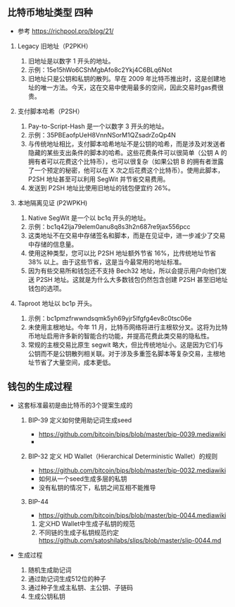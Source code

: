 ## 比特币地址类型 四种
- 参考 https://richpool.pro/blog/21/

1. Legacy 旧地址（P2PKH） 
    1. 旧地址是以数字 1 开头的地址。
    2. 示例：15e15hWo6CShMgbAfo8c2Ykj4C6BLq6Not
    3. 旧地址只是公钥和私钥的散列。早在 2009 年比特币推出时，这是创建地址的唯一方法。今天，这在交易中使用最多的空间，因此交易时gas费很贵。

2. 支付脚本哈希（P2SH）
    1. Pay-to-Script-Hash 是一个以数字 3 开头的地址。
    2. 示例：35PBEaofpUeH8VnnNSorM1QZsadrZoQp4N
    3. 与传统地址相比，支付脚本哈希地址不是公钥的哈希，而是涉及对发送者隐藏的某些支出条件的脚本的哈希。这些花费条件可以很简单（公钥 A 的拥有者可以花费这个比特币），也可以很复杂（如果公钥 B 的拥有者泄露了一个预定的秘密，他可以在 X 次之后花费这个比特币）。使用此脚本，P2SH 地址甚至可以利用 SegWit 并节省交易费用。
    4. 发送到 P2SH 地址比使用旧地址的钱包便宜约 26%。

3. 本地隔离见证 (P2WPKH)
    1. Native SegWit 是一个以 bc1q 开头的地址。
    2. 示例：bc1q42lja79elem0anu8q8s3h2n687re9jax556pcc
    3. 这类地址不在交易中存储签名和脚本，而是在见证中，进一步减少了交易中存储的信息量。
    4. 使用这种类型，您可以比 P2SH 地址额外节省 16%，比传统地址节省 38% 以上。由于这些节省，这是当今最常用的地址标准。
    5. 因为有些交易所和钱包还不支持 Bech32 地址，所以会提示用户向他们发送 P2SH 地址。这就是为什么大多数钱包仍然包含创建 P2SH 甚至旧地址钱包的选项。

4. Taproot 地址以 bc1p 开头。
    1. 示例：bc1pmzfrwwndsqmk5yh69yjr5lfgfg4ev8c0tsc06e
    2. 未使用主根地址。今年 11 月，比特币网络将进行主根软分叉。这将为比特币地址启用许多新的智能合约功能，并提高花费此类交易的隐私性。
    3. 常规的主根交易比原生 segwit 略大，但比传统地址小。这是因为它们与公钥而不是公钥散列相关联。对于涉及多重签名脚本等复杂交易，主根地址节省了大量空间，成本更低。

## 钱包的生成过程
- 这套标准最初是由比特币的3个提案生成的
    1. BIP-39 定义如何使用助记词生成seed
        - https://github.com/bitcoin/bips/blob/master/bip-0039.mediawiki
        - 
    2. BIP-32 定义 HD Wallet（Hierarchical Deterministic Wallet）的规则
        - https://github.com/bitcoin/bips/blob/master/bip-0032.mediawiki
        - 如何从一个seed生成多层的私钥
        - 没有私钥的情况下，私钥之间互相不能推导
        
    3. BIP-44 
        - https://github.com/bitcoin/bips/blob/master/bip-0044.mediawiki
        1. 定义HD Wallet中生成子私钥的规范
        2. 不同链的生成子私钥规范约定 https://github.com/satoshilabs/slips/blob/master/slip-0044.md

- 生成过程
    1. 随机生成助记词
    2. 通过助记词生成512位的种子
    3. 通过种子生成主私钥、主公钥、子链码
    4. 生成公钥私钥